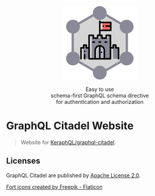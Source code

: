 <div align="center">
	<img src="./website/static/img/graphql-citadel.png" width="200">
	<p>Easy to use<br>schema-first GraphQL schema directive<br>for authentication and authorization</p>
</div>

# GraphQL Citadel Website

> Website for [KeraphQL/graphql-citadel](https://github.com/KeraphQL/graphql-citadel).

## Licenses

GraphQL Citadel are published by [Apache License 2.0](./LICENSE).

[Fort icons created by Freepik - Flaticon](https://www.flaticon.com/free-icons/fort)
